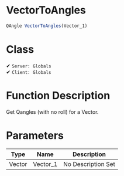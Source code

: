 # VectorToAngles
```js
QAngle VectorToAngles(Vector_1)
```
# Class
✔ `Server: Globals`  
✔ `Client: Globals`  

# Function Description
Get Qangles (with no roll) for a Vector.
# Parameters
Type|Name|Description
--|--|--
Vector|Vector_1|No Description Set
